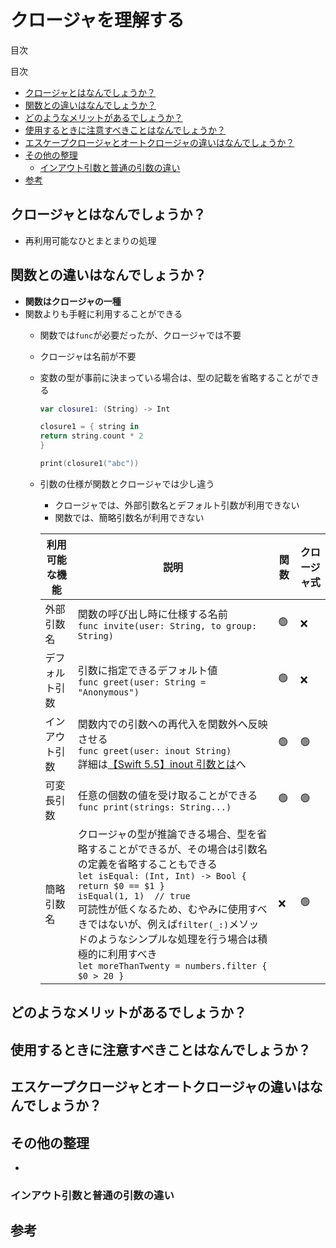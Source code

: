 # クロージャを理解する

目次
<!-- START doctoc generated TOC please keep comment here to allow auto update -->
<!-- DON'T EDIT THIS SECTION, INSTEAD RE-RUN doctoc TO UPDATE -->
目次

- [クロージャとはなんでしょうか？](#%E3%82%AF%E3%83%AD%E3%83%BC%E3%82%B8%E3%83%A3%E3%81%A8%E3%81%AF%E3%81%AA%E3%82%93%E3%81%A7%E3%81%97%E3%82%87%E3%81%86%E3%81%8B)
- [関数との違いはなんでしょうか？](#%E9%96%A2%E6%95%B0%E3%81%A8%E3%81%AE%E9%81%95%E3%81%84%E3%81%AF%E3%81%AA%E3%82%93%E3%81%A7%E3%81%97%E3%82%87%E3%81%86%E3%81%8B)
- [どのようなメリットがあるでしょうか？](#%E3%81%A9%E3%81%AE%E3%82%88%E3%81%86%E3%81%AA%E3%83%A1%E3%83%AA%E3%83%83%E3%83%88%E3%81%8C%E3%81%82%E3%82%8B%E3%81%A7%E3%81%97%E3%82%87%E3%81%86%E3%81%8B)
- [使用するときに注意すべきことはなんでしょうか？](#%E4%BD%BF%E7%94%A8%E3%81%99%E3%82%8B%E3%81%A8%E3%81%8D%E3%81%AB%E6%B3%A8%E6%84%8F%E3%81%99%E3%81%B9%E3%81%8D%E3%81%93%E3%81%A8%E3%81%AF%E3%81%AA%E3%82%93%E3%81%A7%E3%81%97%E3%82%87%E3%81%86%E3%81%8B)
- [エスケープクロージャとオートクロージャの違いはなんでしょうか？](#%E3%82%A8%E3%82%B9%E3%82%B1%E3%83%BC%E3%83%97%E3%82%AF%E3%83%AD%E3%83%BC%E3%82%B8%E3%83%A3%E3%81%A8%E3%82%AA%E3%83%BC%E3%83%88%E3%82%AF%E3%83%AD%E3%83%BC%E3%82%B8%E3%83%A3%E3%81%AE%E9%81%95%E3%81%84%E3%81%AF%E3%81%AA%E3%82%93%E3%81%A7%E3%81%97%E3%82%87%E3%81%86%E3%81%8B)
- [その他の整理](#%E3%81%9D%E3%81%AE%E4%BB%96%E3%81%AE%E6%95%B4%E7%90%86)
  - [インアウト引数と普通の引数の違い](#%E3%82%A4%E3%83%B3%E3%82%A2%E3%82%A6%E3%83%88%E5%BC%95%E6%95%B0%E3%81%A8%E6%99%AE%E9%80%9A%E3%81%AE%E5%BC%95%E6%95%B0%E3%81%AE%E9%81%95%E3%81%84)
- [参考](#%E5%8F%82%E8%80%83)

<!-- END doctoc generated TOC please keep comment here to allow auto update -->

## クロージャとはなんでしょうか？

- 再利用可能なひとまとまりの処理

## 関数との違いはなんでしょうか？

- **関数はクロージャの一種**
- 関数よりも手軽に利用することができる
  - 関数では`func`が必要だったが、クロージャでは不要
  - クロージャは名前が不要
  - 変数の型が事前に決まっている場合は、型の記載を省略することができる
  
    ```swift
    var closure1: (String) -> Int

    closure1 = { string in
    return string.count * 2
    }

    print(closure1("abc"))
    ```

  - 引数の仕様が関数とクロージャでは少し違う
    - クロージャでは、外部引数名とデフォルト引数が利用できない
    - 関数では、簡略引数名が利用できない
    
    |利用可能な機能|説明|関数|クロージャ式|
    |---|---|---|---|
    |外部引数名|関数の呼び出し時に仕様する名前<br> `func invite(user: String, to group: String)` |🟢|❌|
    |デフォルト引数|引数に指定できるデフォルト値<br> `func greet(user: String = "Anonymous")`|🟢|❌|
    |インアウト引数|関数内での引数への再代入を関数外へ反映させる<br> `func greet(user: inout String)`<br> 詳細は[【Swift 5.5】inout 引数とは](https://qiita.com/kamimi01/items/64b54264011f8ba2ddc0)へ|🟢|🟢|
    |可変長引数|任意の個数の値を受け取ることができる<br>`func print(strings: String...)`|🟢|🟢|
    |簡略引数名|クロージャの型が推論できる場合、型を省略することができるが、その場合は引数名の定義を省略することもできる<br>`let isEqual: (Int, Int) -> Bool { return $0 == $1 }`<br>`isEqual(1, 1)  // true`<br>可読性が低くなるため、むやみに使用すべきではないが、例えば`filter(_:)`メソッドのようなシンプルな処理を行う場合は積極的に利用すべき<br>`let moreThanTwenty = numbers.filter { $0 > 20 }`|❌|🟢|

## どのようなメリットがあるでしょうか？

## 使用するときに注意すべきことはなんでしょうか？

## エスケープクロージャとオートクロージャの違いはなんでしょうか？

## その他の整理

- 

### インアウト引数と普通の引数の違い

## 参考
